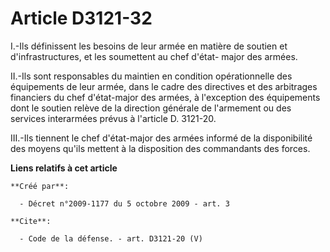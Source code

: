 # Article D3121-32

I.-Ils définissent les besoins de leur armée en matière de soutien et d'infrastructures, et les soumettent au chef d'état-
major des armées. 

II.-Ils sont responsables du maintien en condition opérationnelle des équipements de leur armée, dans le cadre des directives
et des arbitrages financiers du chef d'état-major des armées, à l'exception des équipements dont le soutien relève de la
direction générale de l'armement ou des services interarmées prévus à l'article D. 3121-20. 

III.-Ils tiennent le chef d'état-major des armées informé de la disponibilité des moyens qu'ils mettent à la disposition des
commandants des forces.

**Liens relatifs à cet article**

	**Créé par**:

	  - Décret n°2009-1177 du 5 octobre 2009 - art. 3

	**Cite**:

	  - Code de la défense. - art. D3121-20 (V)
